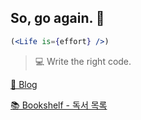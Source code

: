 ## So, go again. 🏃

```jsx
(<Life is={effort} />)
```

> 💻 Write the right code.

[📝 Blog](https://sogoagain.github.io/)

[📚 Bookshelf - 독서 목록](https://www.notion.so/8a685147673f4ca2bfd4ef3ad95e4c8e?v=82d0b2e3e10b40a8861ad152b56fba6e)
